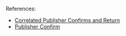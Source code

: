 References:
* [Correlated Publisher Confirms and Return](https://docs.spring.io/spring-amqp/docs/current/reference/html/#template-confirms)
* [Publisher Confirm](https://www.rabbitmq.com/confirms.html#publisher-confirms)

